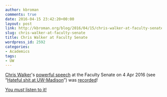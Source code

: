 ```yaml
---
author: kbroman
comments: true
date: 2016-04-15 23:42:20+00:00
layout: post
link: http://kbroman.org/blog/2016/04/15/chris-walker-at-faculty-senate/
slug: chris-walker-at-faculty-senate
title: Chris Walker at Faculty Senate
wordpress_id: 2592
categories:
- Academics
tags:
- UW
---
```


[Chris Walker](https://www.dance.wisc.edu/dance/people/faculty/chris-walker)'s [powerful speech](https://mediaspace.wisc.edu/media/Professor+Chris+Walker/1_5k9npnxs) at the Faculty Senate on 4 Apr 2016 (see “[Hateful shit at UW-Madison](http://kbroman.org/blog/2016/04/04/hateful-shit-at-uw-madison/)”) was [recorded](https://mediaspace.wisc.edu/media/Professor+Chris+Walker/1_5k9npnxs)!

[You _must_ listen to it!](https://mediaspace.wisc.edu/media/Professor+Chris+Walker/1_5k9npnxs)

